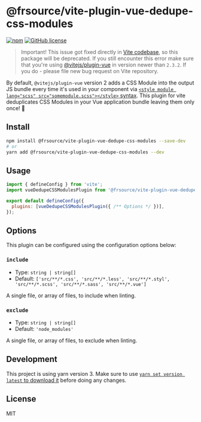 # @frsource/vite-plugin-vue-dedupe-css-modules

[![npm](https://img.shields.io/npm/v/@frsource/vite-plugin-vue-dedupe-css-modules)](https://www.npmjs.com/package/@frsource/vite-plugin-vue-dedupe-css-modules)
[![GitHub license](https://img.shields.io/github/license/FRSOURCE/vite-plugin-vue-dedupe-css-modules)](https://github.com/FRSOURCE/vite-plugin-vue-dedupe-css-modules/blob/master/LICENSE)

> Important!
> This issue got fixed directly in [Vite codebase](https://github.com/vitejs/vite/issues/8048), so this package will be deprecated. If you still encounter this error make sure that you're using [@vitejs/plugin-vue](https://www.npmjs.com/package/@vitejs/plugin-vue) in version newer than `2.3.2`. If you do - please file new bug request on Vite repository.

By default, `@vitejs/plugin-vue` version 2 adds a CSS Module into the output JS bundle every time it's used in your component via [`<style module lang="scss" src="somemodule.scss"></style>` syntax](https://vuejs.org/api/sfc-css-features.html#css-modules). This plugin for vite deduplicates CSS Modules in your Vue application bundle leaving them only once! 🚀

## Install

```bash
npm install @frsource/vite-plugin-vue-dedupe-css-modules --save-dev
# or
yarn add @frsource/vite-plugin-vue-dedupe-css-modules --dev
```

## Usage

```js
import { defineConfig } from 'vite';
import vueDedupeCSSModulesPlugin from '@frsource/vite-plugin-vue-dedupe-css-modules';

export default defineConfig({
  plugins: [vueDedupeCSSModulesPlugin({ /** Options */ })],
});
```

## Options

This plugin can be configured using the configuration options below:

### `include`

- Type: `string | string[]`
- Default: `['src/**/*.css', 'src/**/*.less', 'src/**/*.styl', 'src/**/*.scss', 'src/**/*.sass', 'src/**/*.vue']`

A single file, or array of files, to include when linting.

### `exclude`

- Type: `string | string[]`
- Default: `'node_modules'`

A single file, or array of files, to exclude when linting.

## Development

This project is using yarn version 3. Make sure to use [`yarn set version latest` to download it](https://yarnpkg.com/getting-started/install) before doing any changes.

## License

MIT
